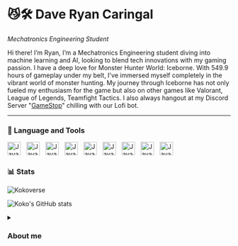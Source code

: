 



# 😼🛠️ Dave Ryan Caringal

*Mechatronics Engineering Student*

Hi there! I’m Ryan, I’m a Mechatronics Engineering student diving into machine learning and AI, looking to blend tech innovations with my gaming passion. I have a deep love for Monster Hunter World: Iceborne. With 549.9 hours of gameplay under my belt, I've immersed myself completely in the vibrant world of monster hunting. My journey through Iceborne has not only fueled my enthusiasm for the game but also on other games like Valorant, League of Legends, Teamfight Tactics. I also always hangout at my Discord Server "[GameStop](https://discord.gg/qAuWZJZqae)" chilling with our Lofi bot.

---
### 🧰 Language and Tools
<img align="left" alt="Java" width="30px" style="padding-right:10;" src="https://cdn.jsdelivr.net/gh/devicons/devicon@latest/icons/aftereffects/aftereffects-original.svg"/>
<img align="left" alt="Java" width="30px" style="padding-right:10;" src="https://cdn.jsdelivr.net/gh/devicons/devicon@latest/icons/photoshop/photoshop-original.svg"/>
<img align="left" alt="Java" width="30px" style="padding-right:10;" src="https://cdn.jsdelivr.net/gh/devicons/devicon@latest/icons/premierepro/premierepro-original.svg"/>
<img align="left" alt="Java" width="30px" style="padding-right:10;" src="https://cdn.jsdelivr.net/gh/devicons/devicon@latest/icons/arduino/arduino-original.svg"/>
<img align="left" alt="Java" width="30px" style="padding-right:10;" src="https://cdn.jsdelivr.net/gh/devicons/devicon@latest/icons/cplusplus/cplusplus-original.svg"/>
<img align="left" alt="Java" width="30px" style="padding-right:10;" src="https://cdn.jsdelivr.net/gh/devicons/devicon@latest/icons/matlab/matlab-original.svg"/>
<img align="left" alt="Java" width="30px" style="padding-right:10;" src="https://cdn.jsdelivr.net/gh/devicons/devicon@latest/icons/pycharm/pycharm-original.svg"/>
<img align="left" alt="Java" width="30px" style="padding-right:10;" src="https://cdn.jsdelivr.net/gh/devicons/devicon@latest/icons/python/python-original.svg"/>
<img align="left" alt="Java" width="30px" style="padding-right:10;" src="https://cdn.jsdelivr.net/gh/devicons/devicon@latest/icons/spyder/spyder-original.svg"/>


<br />

#
### 📊 Stats
<p align="left"> <img src="https://komarev.com/ghpvc/?username=Kokoverse&label=Profile%20views&color=0e75b6&style=flat" alt="Kokoverse"/> </p>

![Koko's GitHub stats](https://github-readme-stats.vercel.app/api?username=Kokoverse&show_icons=true&theme=gruvbox)
<details>
  <summary><h3> About me </h3></summary>
    Hee hee 🕺
<!---
Kokoverse/Kokoverse is a ✨ special ✨ repository because its `README.md` (this file) appears on your GitHub profile.
You can click the Preview link to take a look at your changes.
--->
